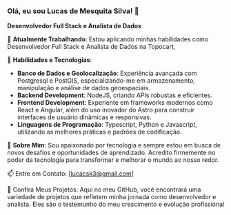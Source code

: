 ### Olá, eu sou Lucas de Mesquita Silva! 👋
<b>Desenvolvedor Full Stack e Analista de Dados</b> 

🔭 <b>Atualmente Trabalhando</b>: Estou aplicando minhas habilidades como Desenvolvedor Full Stack e Analista de Dados na Topocart,

🌱 <b>Habilidades e Tecnologias</b>:

- <b>Banco de Dados e Geolocalização</b>: Experiência avançada com Postgresql e PostGIS, especializando-me em armazenamento, manipulação e análise de dados geoespaciais.
- <b>Backend Development</b>: NodeJS, criando APIs robustas e eficientes.
- <b>Frontend Development</b>: Experiente em frameworks modernos como React e Angular, além do uso inovador do Astro para construir interfaces de usuário dinâmicas e responsivas.
- <b>Linguagens de Programação</b>: Typescript, Python e Javascript, utilizando as melhores práticas e padrões de codificação.

💬 <b>Sobre Mim</b>: Sou apaixonado por tecnologia e sempre estou em busca de novos desafios e oportunidades de aprendizado. Acredito firmemente no poder da tecnologia para transformar e melhorar o mundo ao nosso redor.

📫 Entre em Contato: [lucacsk3@gmail.com]

📄 Confira Meus Projetos: Aqui no meu GitHub, você encontrará uma variedade de projetos que refletem minha jornada como desenvolvedor e analista. Eles são o testemunho do meu crescimento e evolução profissional
